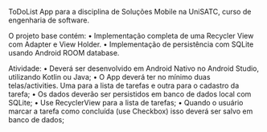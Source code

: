 ToDoList App para a disciplina de Soluções Mobile na UniSATC, curso de engenharia de software.

O projeto base contém:
    • Implementação completa de uma Recycler View com Adapter e View Holder.
    • Implementação de persistência com SQLite usando Android ROOM database.

Atividade:
    • Deverá ser desenvolvido em Android Nativo no Android Studio, utilizando Kotlin 
ou Java; 
    • O App deverá ter no mínimo duas telas/activities. Uma para a lista de tarefas e 
outra para o cadastro da tarefa; 
    • Os dados deverão ser persistidos em banco de dados local com SQLite; 
    • Use RecyclerView para a lista de tarefas; 
    • Quando o usuário marcar a tarefa como concluída (use Checkbox) isso deverá ser 
salvo em banco de dados;
